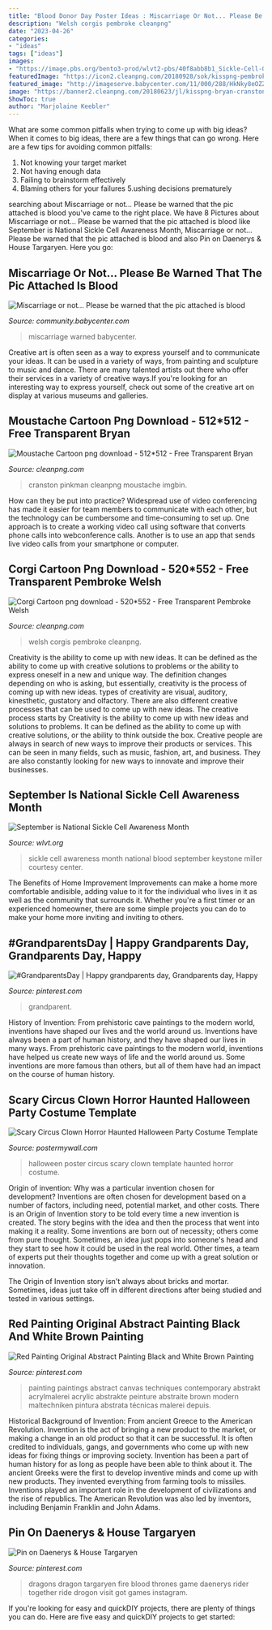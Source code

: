 ```yaml
---
title: "Blood Donor Day Poster Ideas : Miscarriage Or Not... Please Be Warned That The Pic Attached Is Blood"
description: "Welsh corgis pembroke cleanpng"
date: "2023-04-26"
categories:
- "ideas"
tags: ["ideas"]
images:
- "https://image.pbs.org/bento3-prod/wlvt2-pbs/40f8abb8b1_Sickle-Cell-Graphic.jpg"
featuredImage: "https://icon2.cleanpng.com/20180928/sok/kisspng-pembroke-welsh-corgi-cardigan-welsh-corgi-sticker-corgis-because-im-sad-5badb1055a3f05.5195803015381097013697.jpg"
featured_image: "http://imageserve.babycenter.com/11/000/288/HkNky8eOZZ3TQvATbyMxsl2zWkLpsyNH_lg.jpg"
image: "https://banner2.cleanpng.com/20180623/jl/kisspng-bryan-cranston-walter-white-breaking-bad-jesse-pin-walter-5b2e29b904e184.94863528152975199302.jpg"
ShowToc: true
author: "Marjolaine Keebler"
---
```



What are some common pitfalls when trying to come up with big ideas?
When it comes to big ideas, there are a few things that can go wrong. Here are a few tips for avoiding common pitfalls: 
1. Not knowing your target market 
2. Not having enough data 
3. Failing to brainstorm effectively 
4. Blaming others for your failures 
5.ushing decisions prematurely 

	

		
searching about Miscarriage or not... Please be warned that the pic attached is blood you've came to the right place. We have 8 Pictures about Miscarriage or not... Please be warned that the pic attached is blood like September is National Sickle Cell Awareness Month, Miscarriage or not... Please be warned that the pic attached is blood and also Pin on Daenerys &amp; House Targaryen. Here you go:
		
    
## Miscarriage Or Not... Please Be Warned That The Pic Attached Is Blood

<img loading=lazy src="http://imageserve.babycenter.com/11/000/288/HkNky8eOZZ3TQvATbyMxsl2zWkLpsyNH_lg.jpg" onerror="this.onerror=null;this.src='https://tse4.mm.bing.net/th?id=OIP.PELXjrRoDaq3G3LeZtWdvgAAAA&amp;pid=15.1';" alt="Miscarriage or not... Please be warned that the pic attached is blood">

_Source: community.babycenter.com_

>miscarriage warned babycenter. 

	

Creative art is often seen as a way to express yourself and to communicate your ideas. It can be used in a variety of ways, from painting and sculpture to music and dance. There are many talented artists out there who offer their services in a variety of creative ways.If you're looking for an interesting way to express yourself, check out some of the creative art on display at various museums and galleries.

    
## Moustache Cartoon Png Download - 512*512 - Free Transparent Bryan

<img loading=lazy src="https://banner2.cleanpng.com/20180623/jl/kisspng-bryan-cranston-walter-white-breaking-bad-jesse-pin-walter-5b2e29b904e184.94863528152975199302.jpg" onerror="this.onerror=null;this.src='https://tse4.mm.bing.net/th?id=OIP.ITZMPd9kn_GJOYbeCoauXQHaER&amp;pid=15.1';" alt="Moustache Cartoon png download - 512*512 - Free Transparent Bryan">

_Source: cleanpng.com_

>cranston pinkman cleanpng moustache imgbin. 

	

How can they be put into practice?
Widespread use of video conferencing has made it easier for team members to communicate with each other, but the technology can be cumbersome and time-consuming to set up. One approach is to create a working video call using software that converts phone calls into webconference calls. Another is to use an app that sends live video calls from your smartphone or computer.

    
## Corgi Cartoon Png Download - 520*552 - Free Transparent Pembroke Welsh

<img loading=lazy src="https://icon2.cleanpng.com/20180928/sok/kisspng-pembroke-welsh-corgi-cardigan-welsh-corgi-sticker-corgis-because-im-sad-5badb1055a3f05.5195803015381097013697.jpg" onerror="this.onerror=null;this.src='https://tse1.mm.bing.net/th?id=OIP.GN2lgY2xsJEG0Dv7KiQe3AAAAA&amp;pid=15.1';" alt="Corgi Cartoon png download - 520*552 - Free Transparent Pembroke Welsh">

_Source: cleanpng.com_

>welsh corgis pembroke cleanpng. 

	

Creativity is the ability to come up with new ideas. It can be defined as the ability to come up with creative solutions to problems or the ability to express oneself in a new and unique way. The definition changes depending on who is asking, but essentially, creativity is the process of coming up with new ideas. types of creativity are visual, auditory, kinesthetic, gustatory and olfactory. There are also different creative processes that can be used to come up with new ideas. The creative process starts by
Creativity is the ability to come up with new ideas and solutions to problems. It can be defined as the ability to come up with creative solutions, or the ability to think outside the box. Creative people are always in search of new ways to improve their products or services. This can be seen in many fields, such as music, fashion, art, and business. They are also constantly looking for new ways to innovate and improve their businesses.

    
## September Is National Sickle Cell Awareness Month

<img loading=lazy src="https://image.pbs.org/bento3-prod/wlvt2-pbs/40f8abb8b1_Sickle-Cell-Graphic.jpg" onerror="this.onerror=null;this.src='https://tse2.mm.bing.net/th?id=OIP.PHYB6Zmc0UgZ-mXjYw3LpgHaD1&amp;pid=15.1';" alt="September is National Sickle Cell Awareness Month">

_Source: wlvt.org_

>sickle cell awareness month national blood september keystone miller courtesy center. 

	

The Benefits of Home Improvement
Improvements can make a home more comfortable andisible, adding value to it for the individual who lives in it as well as the community that surrounds it. Whether you're a first timer or an experienced homeowner, there are some simple projects you can do to make your home more inviting and inviting to others.

    
## #GrandparentsDay | Happy Grandparents Day, Grandparents Day, Happy

<img loading=lazy src="https://i.pinimg.com/736x/35/22/37/3522371c5afd0c10858b5cc144d00e50.jpg" onerror="this.onerror=null;this.src='https://tse2.mm.bing.net/th?id=OIP.s7d2upmRCf1IiIz5jUb8hAHaJQ&amp;pid=15.1';" alt="#GrandparentsDay | Happy grandparents day, Grandparents day, Happy">

_Source: pinterest.com_

>grandparent. 

	

History of Invention: From prehistoric cave paintings to the modern world, inventions have shaped our lives and the world around us.
Inventions have always been a part of human history, and they have shaped our lives in many ways. From prehistoric cave paintings to the modern world, inventions have helped us create new ways of life and the world around us. Some inventions are more famous than others, but all of them have had an impact on the course of human history.

    
## Scary Circus Clown Horror Haunted Halloween Party Costume Template

<img loading=lazy src="https://d1csarkz8obe9u.cloudfront.net/posterpreviews/scary-circus-clown-horror-haunted-halloween-party-costume-poster-template-8146a027e92b375b8c0e62adc151aa4c_screen.jpg?ts=1505535355" onerror="this.onerror=null;this.src='https://tse4.mm.bing.net/th?id=OIP.XZhDiO2h1ibKaRtN_WIrFgAAAA&amp;pid=15.1';" alt="Scary Circus Clown Horror Haunted Halloween Party Costume Template">

_Source: postermywall.com_

>halloween poster circus scary clown template haunted horror costume. 

	

Origin of invention: Why was a particular invention chosen for development?
Inventions are often chosen for development based on a number of factors, including need, potential market, and other costs. There is an Origin of Invention story to be told every time a new invention is created. The story begins with the idea and then the process that went into making it a reality. 
Some inventions are born out of necessity; others come from pure thought. Sometimes, an idea just pops into someone's head and they start to see how it could be used in the real world. Other times, a team of experts put their thoughts together and come up with a great solution or innovation. 

The Origin of Invention story isn't always about bricks and mortar. Sometimes, ideas just take off in different directions after being studied and tested in various settings.

    
## Red Painting Original Abstract Painting Black And White Brown Painting

<img loading=lazy src="https://i.pinimg.com/originals/9d/27/c8/9d27c85b5dd98b032a98c7787ae4b956.jpg" onerror="this.onerror=null;this.src='https://tse4.mm.bing.net/th?id=OIP.xovdv7ho8Qks62zkAUD8dgHaKq&amp;pid=15.1';" alt="Red Painting Original Abstract Painting Black and White Brown Painting">

_Source: pinterest.com_

>painting paintings abstract canvas techniques contemporary abstrakt acrylmalerei acrylic abstrakte peinture abstraite brown modern maltechniken pintura abstrata técnicas malerei depuis. 

	

Historical Background of Invention: From ancient Greece to the American Revolution.
Invention is the act of bringing a new product to the market, or making a change in an old product so that it can be successful. It is often credited to individuals, gangs, and governments who come up with new ideas for fixing things or improving society. Invention has been a part of human history for as long as people have been able to think about it. The ancient Greeks were the first to develop inventive minds and come up with new products. They invented everything from farming tools to missiles. Inventions played an important role in the development of civilizations and the rise of republics. The American Revolution was also led by inventors, including Benjamin Franklin and John Adams.

    
## Pin On Daenerys &amp; House Targaryen

<img loading=lazy src="https://i.pinimg.com/736x/0a/45/cb/0a45cb0d38c7c1176fa1c85c436f928f.jpg" onerror="this.onerror=null;this.src='https://tse2.mm.bing.net/th?id=OIP.w5hxjRdKZmWQLTTKUlRivwHaD-&amp;pid=15.1';" alt="Pin on Daenerys &amp; House Targaryen">

_Source: pinterest.com_

>dragons dragon targaryen fire blood thrones game daenerys rider together ride drogon visit got games instagram. 

	

If you're looking for easy and quickDIY projects, there are plenty of things you can do. Here are five easy and quickDIY projects to get started: 

